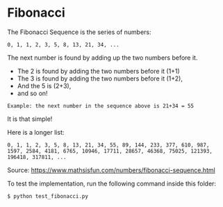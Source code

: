 # Fibonacci

The Fibonacci Sequence is the series of numbers:

```
0, 1, 1, 2, 3, 5, 8, 13, 21, 34, ...
```

The next number is found by adding up the two numbers before it.

* The 2 is found by adding the two numbers before it (1+1)
* The 3 is found by adding the two numbers before it (1+2),
* And the 5 is (2+3),
* and so on!

```
Example: the next number in the sequence above is 21+34 = 55
```

It is that simple!

Here is a longer list:

```
0, 1, 1, 2, 3, 5, 8, 13, 21, 34, 55, 89, 144, 233, 377, 610, 987, 1597, 2584, 4181, 6765, 10946, 17711, 28657, 46368, 75025, 121393, 196418, 317811, ...
```

Source: https://www.mathsisfun.com/numbers/fibonacci-sequence.html

To test the implementation, run the following command inside this folder:

```sh
$ python test_fibonacci.py
```